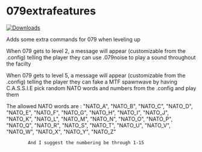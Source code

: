 # 079extrafeatures

[![Downloads](https://static.pepy.tech/badge/video2tfrecord)](https://pepy.tech/project/video2tfrecord)

Adds some extra commands for 079 when leveling up


When 079 gets to level 2, a message will appear (customizable from the .config) telling the player they can use .079noise to play a sound throughout the facilty

When 079 gets to level 5, a message will appear (customizable from the .config) telling the player they can fake a MTF spawnwave by having C.A.S.S.I.E pick random NATO words 
and numbers from the .config and play them

The allowed NATO words are : 
            "NATO_A",
            "NATO_B",
            "NATO_C",
            "NATO_D",
            "NATO_E",
            "NATO_F",
            "NATO_G",
            "NATO_H",
            "NATO_I",
            "NATO_J",
            "NATO_K",
            "NATO_L",
            "NATO_M",
            "NATO_N",
            "NATO_O",
            "NATO_P",
            "NATO_Q",
            "NATO_R",
            "NATO_S",
            "NATO_T",
            "NATO_U",
            "NATO_V",
            "NATO_W",
            "NATO_X",
            "NATO_Y",
            "NATO_Z"
            
            And I suggest the numbering be through 1-15
